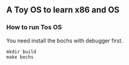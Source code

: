 ## A Toy OS to learn x86 and OS



### How to run Tos OS

You need install the bochs with debugger first.



```shell
mkdir build
make bochs
```

